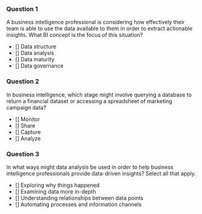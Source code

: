 ### Question 1

A business intelligence professional is considering how effectively their team is able to use the data available to them in order to extract actionable insights. What BI concept is the focus of this situation?

- [] Data structure
- [] Data analysis
- [] Data maturity
- [] Data governance

### Question 2

In business intelligence, which stage might involve querying a database to return a financial dataset or accessing a spreadsheet of marketing campaign data?

- [] Monitor
- [] Share
- [] Capture
- [] Analyze

### Question 3

In what ways might data analysis be used in order to help business intelligence professionals provide data-driven insights? Select all that apply.

- [] Exploring why things happened
- [] Examining data more in-depth
- [] Understanding relationships between data points
- [] Automating processes and information channels
